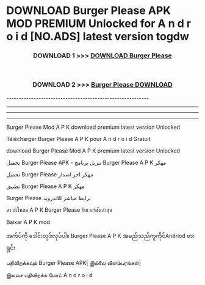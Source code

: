 # DOWNLOAD Burger Please  APK MOD PREMIUM Unlocked for A n d r o i d [NO.ADS] latest version togdw 



<div align="center">

<h3>DOWNLOAD 1 >>> <a href="https://getmod2.web.app/?judul=Burger Please ">DOWNLOAD Burger Please </a></h3><br>

<h3>DOWNLOAD 2 >>> <a href="https://getmod2.web.app/?judul=Burger Please ">Burger Please  DOWNLOAD </a></h3>

</div>
----------------------------------------------------------

----------------------------------------------------------

----------------------------------------------------------

----------------------------------------------------------

Burger Please  Mod A P K download premium latest version Unlocked

Télécharger Burger Please  A P K pour A n d r o i d Gratuit

download Burger Please  Mod A P K premium latest version Unlocked

تحميل Burger Please  APK - تنزيل برنامج Burger Please  A P K مهكر

تحميل Burger Please  مهكر اخر اصدار

تطبيق Burger Please  A P K مهكر

Burger Please  برابط مباشر للاندرويد

ดาวน์โหลด A P K Burger Please  รับเวอร์ชันล่าสุด

Baixar A P K mod

အက်ပ်ကို ဒေါင်းလုဒ်လုပ်ပါ။ Burger Please  A P K အမည်သည်ကူကိုင်Andriod ဗားရှင်း

பதிவிறக்கவும் Burger Please  APK[ இல்லை விளம்பரங்கள்] 
 
இலவச பதிவிறக்க மோட் A n d r o i d



